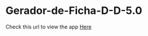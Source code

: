 # Gerador-de-Ficha-D-D-5.0

Check this url to view the app
<a href="wecode.group/faculdade/rpg/" target="_blank">Here</a>
